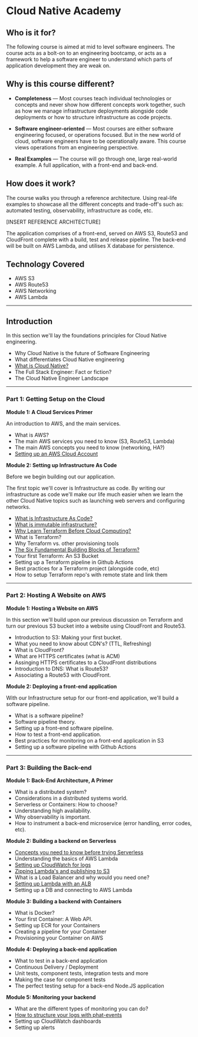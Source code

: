 # Cloud Native Academy

## Who is it for? 

The following course is aimed at mid to level software engineers. The course acts as a bolt-on to an engineering bootcamp, or acts as a framework to help a software engineer to understand which parts of application development they are weak on. 

## Why is this course different?

* **Completeness** — Most courses teach individual technologies or concepts and never show how different concepts work together, such as how we manage infrastructure deployments alongside code deployments or how to structure infrastructure as code projects.

* **Software engineer-oriented** — Most courses are either software engineering focused, or operations focused. But in the new world of cloud, software engineers have to be operationally aware. This course views operations from an engineering perspective. 

* **Real Examples** — The course will go through one, large real-world example. A full application, with a front-end and back-end.

## How does it work? 

The course walks you through a reference architecture. Using real-life examples to showcase all the different concepts and trade-off's such as: automated testing, observability, infrastructure as code, etc. 

[INSERT REFERENCE ARCHITECTURE]

The application comprises of a front-end, served on AWS S3, Route53 and CloudFront complete with a build, test and release pipeline. The back-end will be built on AWS Lambda, and utilises X database for persistence.

## Technology Covered

* AWS S3
* AWS Route53
* AWS Networking
* AWS Lambda

---

## Introduction

In this section we'll lay the foundations principles for Cloud Native engineering. 

* Why Cloud Native is the future of Software Engineering
* What differentiates Cloud Native engineering
* [What is Cloud Native?](https://www.thedevcoach.co.uk/what-is-a-cloud-native-software-engineer/)
* The Full Stack Engineer: Fact or fiction? 
* The Cloud Native Engineer Landscape

---

### Part 1: Getting Setup on the Cloud

**Module 1: A Cloud Services Primer**

An introduction to AWS, and the main services.

* What is AWS?
* The main AWS services you need to know (S3, Route53, Lambda)
* The main AWS concepts you need to know (networking, HA?)
* [Setting up an AWS Cloud Account](https://www.thedevcoach.co.uk/how-to-setup-an-aws-to-experiment-and-learn/)

**Module 2: Setting up Infrastructure As Code**

Before we begin building out our application. 

The first topic we'll cover is Infrastructure as code. By writing our infrastructure as code we'll make our life much easier when we learn the other Cloud Native topics such as launching web servers and configuring networks. 

* [What is Infrastructure As Code?](https://www.thedevcoach.co.uk/infrastructure-as-code/)
* [What is immutable infrastructure?](https://www.thedevcoach.co.uk/what-is-immutable-infrastructure/)
* [Why Learn Terraform Before Cloud Computing?](https://www.thedevcoach.co.uk/learn-terraform-before-cloud-computing/)
* What is Terraform? 
* Why Terraform vs. other provisioning tools
* [The Six Fundamental Building Blocks of Terraform?](https://www.thedevcoach.co.uk/the-six-fundamentals-of-terraform/)
* Your first Terraform: An S3 Bucket
* Setting up a Terraform pipeline in Github Actions
* Best practices for a Terraform project (alongside code, etc)
* How to setup Terraform repo's with remote state and link them

---

### Part 2: Hosting A Website on AWS

**Module 1: Hosting a Website on AWS**

In this section we'll build upon our previous discussion on Terraform and turn our previous S3 bucket into a website using CloudFront and Route53. 

* Introduction to S3: Making your first bucket.
* What you need to know about CDN's? (TTL, Refreshing)
* What is CloudFront? 
* What are HTTPS certificates (what is ACM)
* Assinging HTTPS certificates to a CloudFront distributions
* Introduction to DNS: What is Route53?
* Associating a Route53 with CloudFront. 

**Module 2: Deploying a front-end application**

With our Infrastructure setup for our front-end application, we'll build a software pipeline.

* What is a software pipeline? 
* Software pipeline theory. 
* Setting up a front-end software pipeline.
* How to test a front-end application.
* Best practices for monitoring on a front-end application in S3
* Setting up a software pipeline with Github Actions

---

### Part 3: Building the Back-end

**Module 1: Back-End Architecture, A Primer**

* What is a distributed system?
* Considerations in a distributed systems world.
* Serverless or Containers: How to choose? 
* Understanding high availability.
* Why observability is important.
* How to instrument a back-end microservice (error handling, error codes, etc).

**Module 2: Building a backend on Serverless**

* [Concepts you need to know before trying Serverless](https://www.thedevcoach.co.uk/the-6-serverless-concepts-you-need-to-know/)
* Understanding the basics of AWS Lambda
* [Setting up CloudWatch for logs](https://www.thedevcoach.co.uk/lambda-logging-cloudwatch/)
* [Zipping Lambda's and publishing to S3](https://www.thedevcoach.co.uk/zipped-lambda-s3-github-actions/)
* What is a Load Balancer and why would you need one? 
* [Setting up Lambda with an ALB](https://www.thedevcoach.co.uk/setup-aws-lambda-aws-alb/)
* Setting up a DB and connecting to AWS Lambda

**Module 3: Building a backend with Containers**

* What is Docker? 
* Your first Container: A Web API. 
* Setting up ECR for your Containers
* Creating a pipeline for your Container
* Provisioning your Container on AWS

**Module 4: Deploying a back-end application**

* What to test in a back-end application
* Continuous Delivery / Deployment
* Unit tests, component tests, integration tests and more
* Making the case for component tests
* The perfect testing setup for a back-end Node.JS application 

**Module 5: Monitoring your backend**
* What are the different types of monitoring you can do?
* [How to structure your logs with phat-events](https://www.thedevcoach.co.uk/phat-event-logging/)
* Setting up CloudWatch dashboards
* Setting up alerts
